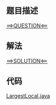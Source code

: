 ## 题目描述

[==>QUESTION<==](https://leetcode.cn/problems/largest-local-values-in-a-matrix/description/)

## 解法

[==>SOLUTION<==](https://leetcode.cn/problems/largest-local-values-in-a-matrix/solutions/2138032/ju-zhen-zhong-de-ju-bu-zui-da-zhi-by-lee-o703/)

## 代码

[LargestLocal.java](https://github.com/Marshal7cc/leetcode-java/blob/master/src/matrix/LargestLocal.java)



